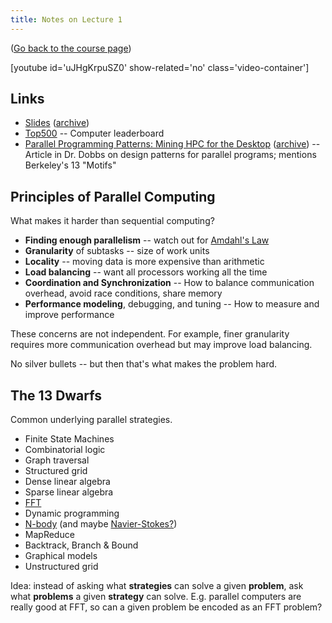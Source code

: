 ```yaml
---
title: Notes on Lecture 1
---
```


([Go back to the course page](/classes/parp/index.html))

[youtube id='uJHgKrpuSZ0' show-related='no' class='video-container']

## Links

* [Slides](https://people.eecs.berkeley.edu/~demmel/cs267_Spr16/Lectures/lecture01_intro_jwd16_4pp.pdf) ([archive](http://web.archive.org/web/20170119172347/https://people.eecs.berkeley.edu/~demmel/cs267_Spr16/Lectures/lecture01_intro_jwd16_4pp.pdf))
* [Top500](https://www.top500.org/) -- Computer leaderboard
* [Parallel Programming Patterns: Mining HPC for the Desktop](http://www.drdobbs.com/go-parallel/article/print?articleId=212903308) ([archive](http://web.archive.org/web/20170119172500/http://www.drdobbs.com/go-parallel/article/print?articleId=212903308)) -- Article in Dr. Dobbs on design patterns for parallel programs; mentions Berkeley's 13 "Motifs"


## Principles of Parallel Computing

What makes it harder than sequential computing?

* **Finding enough parallelism** -- watch out for [Amdahl's Law](https://en.wikipedia.org/wiki/Amdahl's_law)
* **Granularity** of subtasks -- size of work units
* **Locality** -- moving data is more expensive than arithmetic
* **Load balancing** -- want all processors working all the time
* **Coordination and Synchronization** -- How to balance communication overhead, avoid race conditions, share memory
* **Performance modeling**, debugging, and tuning -- How to measure and improve performance

These concerns are not independent. For example, finer granularity requires more communication overhead but may improve load balancing.

No silver bullets -- but then that's what makes the problem hard.


## The 13 Dwarfs

Common underlying parallel strategies.

* Finite State Machines
* Combinatorial logic
* Graph traversal
* Structured grid
* Dense linear algebra
* Sparse linear algebra
* [FFT](https://en.wikipedia.org/wiki/Fast_Fourier_transform)
* Dynamic programming
* [N-body](https://en.wikipedia.org/wiki/N-body_simulation) (and maybe [Navier-Stokes?](https://en.wikipedia.org/wiki/Navier%E2%80%93Stokes_equations))
* MapReduce
* Backtrack, Branch & Bound
* Graphical models
* Unstructured grid

Idea: instead of asking what **strategies** can solve a given **problem**, ask what **problems** a given **strategy** can solve. E.g. parallel computers are really good at FFT, so can a given problem be encoded as an FFT problem?

